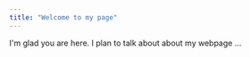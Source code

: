 ```yaml
---
title: "Welcome to my page"
---
```


I'm glad you are here. I plan to talk about about my webpage ...
